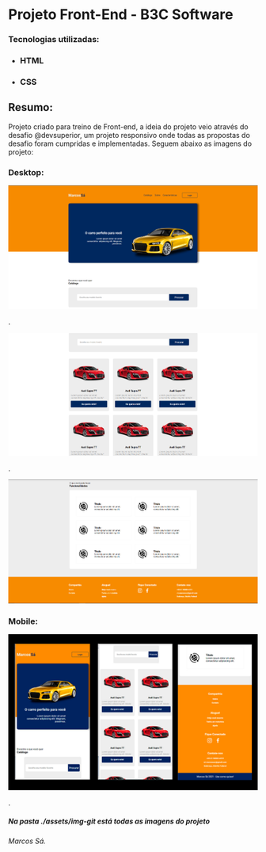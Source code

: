 # Projeto Front-End - B3C Software 

### Tecnologias utilizadas:

- ### HTML

- ### CSS



## Resumo:

Projeto criado para treino de Front-end, a ideia do projeto veio através do desafio @devsuperior, um projeto responsivo onde todas as propostas do desafio foram cumpridas e implementadas. Seguem abaixo as imagens do projeto:



### Desktop:



<img src="/assets/img-git/1.png">

.

<img src="/assets/img-git/2.png">



.



<img src="/assets/img-git/4.png">



### Mobile:



<img src="/assets/img-git/mobile.0.jpg">

.



##### Na pasta ./assets/img-git está todas as imagens do projeto



###### Marcos Sá.
